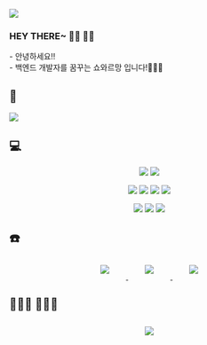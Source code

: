 <p>
<img src="https://capsule-render.vercel.app/api?type=waving&color=abd79e&height=250&section=header&text=Almendra%20Pistacho!!🍦&fontSize=80&animation=twinkling&fontColor=FFFFFF" />
<p/>


### HEY THERE~ 👋🏻 👋🏻
<div>- 안녕하세요!!</div>
<div>- 백엔드 개발자를 꿈꾸는 쇼와르망 입니다!🧑🏻‍💻 </div>

## 📃

<p>
  <img src="https://github-readme-stats.vercel.app/api?username=pistachio02&show_icons=true&theme=vue"/>
</p>

## 💻 

<p align="center">
  <img src="https://img.shields.io/badge/Javascript-abd79e?style=flat&logo=JavaScript&logoColor=FFFFFF"/>
  <img src="https://img.shields.io/badge/Node.js-abd79e?style=flat&logo=Node.js&logoColor=FFFFFF"/>
</p>

<p align="center">
  <img src="https://img.shields.io/badge/React-abd79e?style=flat&logo=React&logoColor=FFFFFF"/>
  <img src="https://img.shields.io/badge/express-abd79e?style=flat&logo=express&logoColor=FFFFFF"/>
  <img src="https://img.shields.io/badge/mysql-abd79e?style=flat&logo=mysql&logoColor=FFFFFF"/>
  <img src="https://img.shields.io/badge/sequelize-abd79e?style=flat&logo=sequelize&logoColor=FFFFFF"/>
</p>

<p align="center">
  <img src="https://img.shields.io/badge/amazonaws-abd79e?style=flat&logo=amazonaws&logoColor=FFFFFF"/>
  <img src="https://img.shields.io/badge/html-abd79e?style=flat&logo=html5&logoColor=FFFFFF"/>
  <img src="https://img.shields.io/badge/jsonwebtokens-abd79e?style=flat&logo=jsonwebtokens&logoColor=FFFFFF"/>
</p>


## ☎️

<div align="center">
    <a href="mailto:wiaptm0219@gmail.com">
        <img 
            src="https://img.shields.io/badge/Gmail-abd79e?style=flat&logo=gmail&logoColor=FFFFFF"
            style="height: auto; margin-left: 20px; margin-right: 20px; padding: 10px;"/>
    </a>
    <a href="https://www.instagram.com/jungjh___/">
        <img 
            src="https://img.shields.io/badge/Instagram-abd79e?style=flat&logo=instagram&logoColor=FFFFFF"
            style="height: auto; margin-left: 20px; margin-right: 20px; padding: 10px;"/>
    </a>
    <a href="https://velog.io/@pistachio02">
        <img 
            src="https://img.shields.io/badge/Velog-abd79e?style=flat&logo=blogger&logoColor=FFFFFF"
            style="height: auto; margin-left: 20px; margin-right: 20px; padding: 10px;"/>
    </a>
</div>

## 🤷🏻‍♂️ 🤷🏻‍♂️

<p align="down">
  <div align=center>
    <img 
            src="https://hits.seeyoufarm.com/api/count/incr/badge.svg?url=https%3A%2F%2Fgithub.com%2Fpistachio02&count_bg=%2379C83D&title_bg=%23555555&icon=&icon_color=abd79e&title=hits&edge_flat=falseF"
            style="height: auto; margin-left: 20px; margin-right: 20px; padding: 10px;"/>
  </div>
</p>
